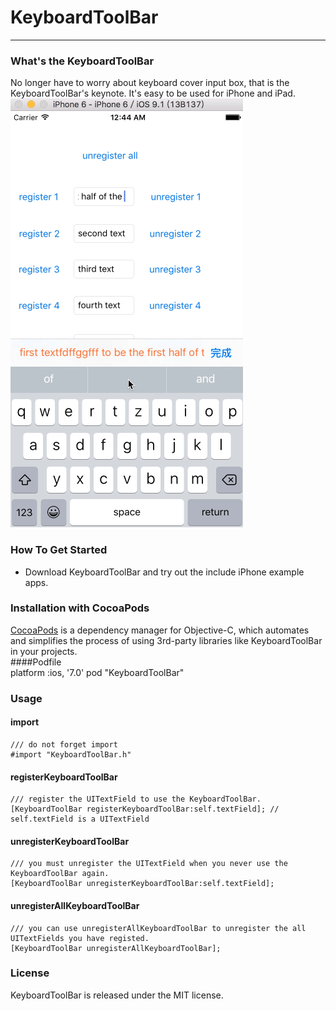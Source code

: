 # KeyboardToolBar
-------------------
### What's the KeyboardToolBar  
No longer have to worry about keyboard cover input box, that is the KeyboardToolBar's keynote. It's easy to be used for iPhone and iPad.  
![KeyboardToolBar show](/images/KeyboardToolBar.gif)  
### How To Get Started  
- Download KeyboardToolBar and try out the include iPhone example apps.  
### Installation with CocoaPods  
[CocoaPods](https://cocoapods.org/) is a dependency manager for Objective-C, which automates and simplifies the process of using 3rd-party libraries like KeyboardToolBar in your projects.  
####Podfile  
	platform :ios, '7.0'
	pod "KeyboardToolBar"
### Usage  
#### import   
	/// do not forget import
	#import "KeyboardToolBar.h"
#### registerKeyboardToolBar  
	/// register the UITextField to use the KeyboardToolBar.
	[KeyboardToolBar registerKeyboardToolBar:self.textField]; // self.textField is a UITextField
#### unregisterKeyboardToolBar  
	/// you must unregister the UITextField when you never use the KeyboardToolBar again.
	[KeyboardToolBar unregisterKeyboardToolBar:self.textField];
#### unregisterAllKeyboardToolBar  
	/// you can use unregisterAllKeyboardToolBar to unregister the all UITextFields you have registed.
	[KeyboardToolBar unregisterAllKeyboardToolBar];
### License  
KeyboardToolBar is released under the MIT license.  